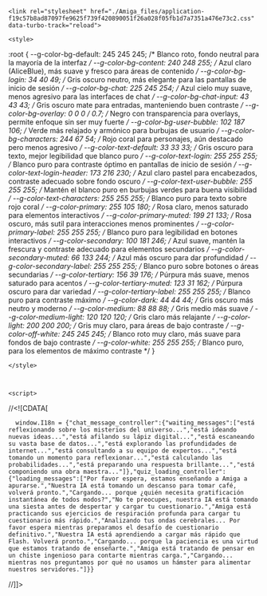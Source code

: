 <!DOCTYPE html>
<!-- saved from url=(0038)https://www.amiga.com/#for_teachers -->
<html class="h-full" style="--doc-height: 731px;" aria-busy="true"><head><meta http-equiv="Content-Type" content="text/html; charset=UTF-8"><style type="text/css" data-tag-name="trix-editor">trix-editor {
    display: block;
}

trix-editor:empty:not(:focus)::before {
    content: attr(placeholder);
    color: graytext;
    cursor: text;
    pointer-events: none;
    white-space: pre-line;
}

trix-editor a[contenteditable=false] {
    cursor: text;
}

trix-editor img {
    max-width: 100%;
    height: auto;
}

trix-editor [data-trix-attachment] figcaption textarea {
    resize: none;
}

trix-editor [data-trix-attachment] figcaption textarea.trix-autoresize-clone {
    position: absolute;
    left: -9999px;
    max-height: 0px;
}

trix-editor [data-trix-attachment] figcaption[data-trix-placeholder]:empty::before {
    content: attr(data-trix-placeholder);
    color: graytext;
}

trix-editor [data-trix-cursor-target] {
    display: inline-block !important;
    width: 1px !important;
    padding: 0 !important;
    margin: 0 !important;
    border: none !important;
}

trix-editor [data-trix-cursor-target=left] {
    vertical-align: top !important;
    margin-left: -1px !important;
}

trix-editor [data-trix-cursor-target=right] {
    vertical-align: bottom !important;
    margin-right: -1px !important;
}</style><style type="text/css" data-tag-name="trix-toolbar">trix-toolbar {
  display: block;
}

trix-toolbar {
  white-space: nowrap;
}

trix-toolbar [data-trix-dialog] {
  display: none;
}

trix-toolbar [data-trix-dialog][data-trix-active] {
  display: block;
}

trix-toolbar [data-trix-dialog] [data-trix-validate]:invalid {
  background-color: #ffdddd;
}</style><style type="text/css">.turbo-progress-bar {
  position: fixed;
  display: block;
  top: 0;
  left: 0;
  height: 3px;
  background: #0076ff;
  z-index: 2147483647;
  transition:
    width 300ms ease-out,
    opacity 150ms 150ms ease-in;
  transform: translate3d(0, 0, 0);
}
</style>
      
    
    
    
    
    
    
    

      

      
    
    

    

    

    <link rel="stylesheet" href="./Amiga_files/application-f19c57b8ad87097fe9625f739f420890051f26a028f05fb1d7a7351a476e73c2.css" data-turbo-track="reload">

    <style>
:root {
  --g-color-bg-default: 245 245 245; /* Blanco roto, fondo neutral para la mayoría de la interfaz */
  --g-color-bg-content: 240 248 255; /* Azul claro (AliceBlue), más suave y fresco para áreas de contenido */
  --g-color-bg-login: 34 40 49; /* Gris oscuro neutro, más elegante para las pantallas de inicio de sesión */
  --g-color-bg-chat: 225 245 254; /* Azul cielo muy suave, menos agresivo para las interfaces de chat */
  --g-color-bg-chat-input: 43 43 43; /* Gris oscuro mate para entradas, manteniendo buen contraste */
  --g-color-bg-overlay: 0 0 0 / 0.7; /* Negro con transparencia para overlays, permite enfoque sin ser muy fuerte */
  --g-color-bg-user-bubble: 102 187 106; /* Verde más relajado y armónico para burbujas de usuario */
  --g-color-bg-characters: 244 67 54; /* Rojo coral para personajes, aún destacado pero menos agresivo */
  --g-color-text-default: 33 33 33; /* Gris oscuro para texto, mejor legibilidad que blanco puro */
  --g-color-text-login: 255 255 255; /* Blanco puro para contraste óptimo en pantallas de inicio de sesión */
  --g-color-text-login-header: 173 216 230; /* Azul claro pastel para encabezados, contraste adecuado sobre fondo oscuro */
  --g-color-text-user-bubble: 255 255 255; /* Mantén el blanco puro en burbujas verdes para buena visibilidad */
  --g-color-text-characters: 255 255 255; /* Blanco puro para texto sobre rojo coral */
  --g-color-primary: 255 105 180; /* Rosa claro, menos saturado para elementos interactivos */
  --g-color-primary-muted: 199 21 133; /* Rosa oscuro, más sutil para interacciones menos prominentes */
  --g-color-primary-label: 255 255 255; /* Blanco puro para legibilidad en botones interactivos */
  --g-color-secondary: 100 181 246; /* Azul suave, mantén la frescura y contraste adecuado para elementos secundarios */
  --g-color-secondary-muted: 66 133 244; /* Azul más oscuro para dar profundidad */
  --g-color-secondary-label: 255 255 255; /* Blanco puro sobre botones o áreas secundarias */
  --g-color-tertiary: 156 39 176; /* Púrpura más suave, menos saturado para acentos */
  --g-color-tertiary-muted: 123 31 162; /* Púrpura oscuro para dar variedad */
  --g-color-tertiary-label: 255 255 255; /* Blanco puro para contraste máximo */
  --g-color-dark: 44 44 44; /* Gris oscuro más neutro y moderno */
  --g-color-medium: 88 88 88; /* Gris medio más suave */
  --g-color-medium-light: 120 120 120; /* Gris claro más relajante */
  --g-color-light: 200 200 200; /* Gris muy claro, para áreas de bajo contraste */
  --g-color-off-white: 245 245 245; /* Blanco roto muy claro, más suave para fondos de bajo contraste */
  --g-color-white: 255 255 255; /* Blanco puro, para los elementos de máximo contraste */
}



    </style>

      
    
    <script>
//<![CDATA[

      window.I18n = {"chat_message_controller":{"waiting_messages":["está reflexionando sobre los misterios del universo...","está ideando nuevas ideas...","está afilando su lápiz digital...","está escaneando su vasta base de datos...","está explorando las profundidades de internet...","está consultando a su equipo de expertos...","está tomando un momento para reflexionar...","está calculando las probabilidades...","está preparando una respuesta brillante...","está componiendo una obra maestra..."]},"quiz_loading_controller":{"loading_messages":["Por favor espera, estamos enseñando a Amiga a apurarse.","Nuestra IA está tomando un descanso para tomar café, volverá pronto.","Cargando... porque ¿quién necesita gratificación instantánea de todos modos?","No te preocupes, nuestra IA está tomando una siesta antes de despertar y cargar tu cuestionario.","Amiga está practicando sus ejercicios de respiración profunda para cargar tu cuestionario más rápido.","Analizando tus ondas cerebrales... Por favor espera mientras preparamos el desafío de cuestionario definitivo.","Nuestra IA está aprendiendo a cargar más rápido que Flash. Volverá pronto.","Cargando... porque la paciencia es una virtud que estamos tratando de enseñarte.","Amiga está tratando de pensar en un chiste ingenioso para contarte mientras carga.","Cargando... mientras nos preguntamos por qué no usamos un hámster para alimentar nuestros servidores."]}}

//]]>
</script>    <script src="./Amiga_files/application-f21b92134d12f281012618cc5fc60bb3a4a7e4d94117285abba6e053eee0ac35.js.descarga" data-turbo-track="reload" defer="defer"></script>
    
  <title>
        Amiga
        
      </title><meta name="viewport" content="width=device-width, initial-scale=1, maximum-scale=1"><meta property="og:type" content="website"><meta property="og:title" content="Amiga "><meta property="og:description" content="Obtén tutorías expertas de nuestro chatbot de IA. Mejora tus calificaciones y pensamiento crítico con tecnología educativa innovadora. Resuelve tareas y realiza pruebas de IA para hacer seguimiento de tu progreso."><meta property="og:url" content="https://www.amiga.com/"><meta property="og:locale" content="es_MX"><meta property="og:image" content="/rails/active_storage/blobs/redirect/eyJfcmFpbHMiOnsibWVzc2FnZSI6IkJBaHBBWVE9IiwiZXhwIjpudWxsLCJwdXIiOiJibG9iX2lkIn19--ab3f636af68df32ba3b78780769f1cf983ee950d/gensc.png"><link rel="icon" type="image/png" sizes="32x32" href="https://www.amiga.com/rails/active_storage/blobs/redirect/eyJfcmFpbHMiOnsibWVzc2FnZSI6IkJBaHBBWU09IiwiZXhwIjpudWxsLCJwdXIiOiJibG9iX2lkIn19--14cfbb73209635aa055a09f9a8a5883ccd1d824f/favicon-32x32.png"><meta name="posthog" content="phc_KlXggXLVdNPWn2HVUeimn8HXtfsOU05xFTCWJVZxfEf"><meta name="csrf-param" content="authenticity_token"><meta name="csrf-token" content="x82dE2zMx5m-YVa1JoreA2Kmxl0aWF0voSeicjMHGCH4_xA7BmQFsZlAuianCPiULBayB6OhSN3ud3X-s2h8gw"><meta name="theme-color" content="255 255 255"></head>
  <body class=" bg-brand-white" cz-shortcut-listen="true">
   
    <script type="text/javascript" src="./Amiga_files/recorder.js.descarga"></script><script>
      documentHeight = () => {
        const doc = document.documentElement
        doc.style.setProperty('--doc-height', `${window.innerHeight}px`)
      }
      window.addEventListener('resize', documentHeight);
      documentHeight();
    </script>

        <nav class="bg-brand-bg-default w-full border-b-2 border-brand-dark " data-controller="menu">
  <div class="mx-auto px-2 sm:px-4 md:px-6 lg:px-8">
    <div class="flex h-16 justify-between">
          <div class="flex md:basis-3/4 basis-1/4">
        <div class="flex flex-shrink-0 items-center">
          <div class="tracking-tight text-brand-dark font-black mr-12">
            <a href="https://www.amiga.com/" class="relative">
                <img class="h-8 sm:h-10 w-auto" alt="Amiga" src="./Amiga_files/genlo (248 x 88 px).png">
            </a>
          </div>
            <a href="https://www.amiga.com/#for_students" class="lg:inline-block hidden items-center text-brand-dark border-b-2 border-transparent hover:border-brand-primary hover:text-brand-primary mx-3 py-0 my-2 text-sm font-medium">
              Estudiantes
            </a>
            <a href="https://www.amiga.com/#for_teachers" class="lg:inline-block hidden items-center text-brand-dark border-b-2 border-transparent hover:border-brand-primary hover:text-brand-primary mx-3 py-0 my-2 text-sm font-medium">
              Profesores
            </a>
            <a href="https://www.amiga.com/#for_institutions" class="lg:inline-block hidden items-center text-brand-dark border-b-2 border-transparent hover:border-brand-primary hover:text-brand-primary mx-3 py-0 my-2 text-sm font-medium">
              Instituciones
            </a>
            <a href="https://www.amiga.com/#reviews" class="lg:inline-block hidden items-center text-brand-dark border-b-2 border-transparent hover:border-brand-primary hover:text-brand-primary mx-3 py-0 my-2 text-sm font-medium">
              Reseñas
            </a>
        </div>
      </div>
      <div class="flex items-center justify-end relative basis-1/4">
        <div class="flex-shrink-0 hidden lg:block">
            <a class="inline-block items-center text-brand-dark border-b-2 border-transparent hover:border-brand-primary hover:text-brand-primary mx-3 py-0 my-2 text-sm font-medium" href="https://www.amiga.com/users/sign_in">Iniciar sesión</a>
            <a class="inline-block items-center text-brand-dark border-2 border-brand-dark rounded-full bg-brand-primary hover:bg-brand-primary-muted shadow-bmd px-3 py-0 py-1 my-1 text-sm font-medium" href="https://www.amiga.com/users/sign_up">Prueba ahora <span class="italic font-normal"> — Es gratis</span></a>
        </div>
        <div class="lg:ml-6 lg:flex lg:flex-shrink-0 lg:items-center">
          <!-- Profile dropdown -->
          <div class="relative ml-0">
            <div class="lg:hidden">
              <button type="button" class="flex justify-center content-center border-2 border-brand-dark p-2 rounded-full hover:bg-brand-primary hover:text-brand-dark text-brand-dark bg-brand-off-white shadow-brand-dark shadow-bsm" data-action="click-&gt;menu#toggleMainMenu">
                <svg xmlns="http://www.w3.org/2000/svg" fill="currentColor" class="h-5 w-5" viewBox="0 0 16 16">
                  <path d="M9.5 13a1.5 1.5 0 1 1-3 0 1.5 1.5 0 0 1 3 0zm0-5a1.5 1.5 0 1 1-3 0 1.5 1.5 0 0 1 3 0zm0-5a1.5 1.5 0 1 1-3 0 1.5 1.5 0 0 1 3 0z"></path>
                </svg>
              </button>
            </div>
            <div class="invisible opacity-0 scale-95 absolute right-0 z-50 mt-2 w-[calc(100vw-15vw)] sm:w-48 -top-2 sm:top-0 sm:top-full right-0 rounded-md bg-brand-bg-default py-1 border-2 border-brand-dark shadow-brand-dark shadow-bmd" data-menu-target="mainMenu">
              <div class="flex lg:hidden">
                <div class="flex-1 mx-4 pt-2">
                      <a href="https://www.amiga.com/#for_students" class="block pb-4 pt-2 text-base text-brand-dark hover:text-brand-primary text-base font-medium">
                        Estudiantes
                      </a>
                      <a href="https://www.amiga.com/#for_teachers" class="block pb-4 pt-2 text-base text-brand-dark hover:text-brand-primary text-base font-medium">
                        Profesores
                      </a>
                      <a href="https://www.amiga.com/#for_institutions" class="block pb-4 pt-2 text-base text-brand-dark hover:text-brand-primary text-base font-medium">
                        Instituciones
                      </a>
                      <a href="https://www.amiga.com/#reviews" class="block pb-4 pt-2 text-base text-brand-dark hover:text-brand-primary text-base font-medium">
                        Reseñas
                      </a>
                    <a class="block pb-4 pt-2 text-base text-brand-dark hover:text-brand-primary text-base font-medium" href="https://www.amiga.com/users/sign_in">Iniciar sesión</a>
                    <a class="block pb-4 pt-2 text-base text-brand-dark hover:text-brand-primary text-base font-medium" href="https://www.amiga.com/users/sign_up">Prueba ahora <span class="italic font-normal"> — Es gratis</span></a>
                </div>
                <div class="md:hidden md:flex md:flex-initial md:w-auto">
                  <div class="flex justify-end mt-2 mx-4">
                    <button type="button" class="flex justify-center content-center border-2 border-brand-dark p-2 rounded-full hover:bg-brand-primary hover:text-brand-dark text-brand-dark bg-brand-off-white shadow-brand-dark shadow-bsm" data-action="click-&gt;menu#toggleMainMenu">
                      <svg xmlns="http://www.w3.org/2000/svg" viewBox="0 0 20 20" fill="currentColor" class="w-5 h-5">
                        <path d="M6.28 5.22a.75.75 0 00-1.06 1.06L8.94 10l-3.72 3.72a.75.75 0 101.06 1.06L10 11.06l3.72 3.72a.75.75 0 101.06-1.06L11.06 10l3.72-3.72a.75.75 0 00-1.06-1.06L10 8.94 6.28 5.22z" stroke-width="1" stroke="#1b1917"></path>
                      </svg>
                    </button>
                  </div>
                </div>
              </div>
              <div class=" mx-4 md:border-none md:p-0 bg-brand-bg-default">
              </div>
            </div>
          </div>
        </div>
      </div>
    </div>
  </div>
</nav>

      
      <div class="px-2 sm:px-4 md:px-6 lg:px-8 mt-4">
  <div class="mx-auto max-w-4xl pb-6 bg-brand-white pt-10 sm:pt-20">
    <h1 class="max-w-3xl text-4xl sm:text-6xl font-extrabold text-brand-dark">Educación personalizada con IA para cada estudiante y profesor.</h1>
    <div class="flex justify-left sm:mt-6 mt-4 relative">
      <a href="https://www.amiga.com/users/sign_up" class="bg-brand-primary hover:bg-brand-primary-muted text-brand-primary-label font-semibold py-2 px-4 rounded-full mt-1 sm:mt-4 text-xl sm:text-2xl border-2 border-brand-dark shadow-brand-dark shadow-bmd">
        Prueba ahora <span class="italic font-normal"> — Es gratis</span>
      </a>
    </div>
  </div>

  <div class="mx-auto max-w-4xl pb-6 bg-brand-white sm:mt-4 mt-4">
    <div class="flex-row flex justify-center sm:mb-2 mb-1">
        <svg xmlns="http://www.w3.org/2000/svg" fill="#facc14" viewBox="0 0 24 24" stroke-width="2" stroke="currentColor" class="sm:w-8 sm:h-8 w-6 h-6 text-brand-dark">
          <path stroke-linecap="round" stroke-linejoin="round" d="M11.48 3.499a.562.562 0 011.04 0l2.125 5.111a.563.563 0 00.475.345l5.518.442c.499.04.701.663.321.988l-4.204 3.602a.563.563 0 00-.182.557l1.285 5.385a.562.562 0 01-.84.61l-4.725-2.885a.563.563 0 00-.586 0L6.982 20.54a.562.562 0 01-.84-.61l1.285-5.386a.562.562 0 00-.182-.557l-4.204-3.602a.563.563 0 01.321-.988l5.518-.442a.563.563 0 00.475-.345L11.48 3.5z"></path>
        </svg>
        <svg xmlns="http://www.w3.org/2000/svg" fill="#facc14" viewBox="0 0 24 24" stroke-width="2" stroke="currentColor" class="sm:w-8 sm:h-8 w-6 h-6 text-brand-dark">
          <path stroke-linecap="round" stroke-linejoin="round" d="M11.48 3.499a.562.562 0 011.04 0l2.125 5.111a.563.563 0 00.475.345l5.518.442c.499.04.701.663.321.988l-4.204 3.602a.563.563 0 00-.182.557l1.285 5.385a.562.562 0 01-.84.61l-4.725-2.885a.563.563 0 00-.586 0L6.982 20.54a.562.562 0 01-.84-.61l1.285-5.386a.562.562 0 00-.182-.557l-4.204-3.602a.563.563 0 01.321-.988l5.518-.442a.563.563 0 00.475-.345L11.48 3.5z"></path>
        </svg>
        <svg xmlns="http://www.w3.org/2000/svg" fill="#facc14" viewBox="0 0 24 24" stroke-width="2" stroke="currentColor" class="sm:w-8 sm:h-8 w-6 h-6 text-brand-dark">
          <path stroke-linecap="round" stroke-linejoin="round" d="M11.48 3.499a.562.562 0 011.04 0l2.125 5.111a.563.563 0 00.475.345l5.518.442c.499.04.701.663.321.988l-4.204 3.602a.563.563 0 00-.182.557l1.285 5.385a.562.562 0 01-.84.61l-4.725-2.885a.563.563 0 00-.586 0L6.982 20.54a.562.562 0 01-.84-.61l1.285-5.386a.562.562 0 00-.182-.557l-4.204-3.602a.563.563 0 01.321-.988l5.518-.442a.563.563 0 00.475-.345L11.48 3.5z"></path>
        </svg>
        <svg xmlns="http://www.w3.org/2000/svg" fill="#facc14" viewBox="0 0 24 24" stroke-width="2" stroke="currentColor" class="sm:w-8 sm:h-8 w-6 h-6 text-brand-dark">
          <path stroke-linecap="round" stroke-linejoin="round" d="M11.48 3.499a.562.562 0 011.04 0l2.125 5.111a.563.563 0 00.475.345l5.518.442c.499.04.701.663.321.988l-4.204 3.602a.563.563 0 00-.182.557l1.285 5.385a.562.562 0 01-.84.61l-4.725-2.885a.563.563 0 00-.586 0L6.982 20.54a.562.562 0 01-.84-.61l1.285-5.386a.562.562 0 00-.182-.557l-4.204-3.602a.563.563 0 01.321-.988l5.518-.442a.563.563 0 00.475-.345L11.48 3.5z"></path>
        </svg>
        <svg xmlns="http://www.w3.org/2000/svg" fill="#facc14" viewBox="0 0 24 24" stroke-width="2" stroke="currentColor" class="sm:w-8 sm:h-8 w-6 h-6 text-brand-dark">
          <path stroke-linecap="round" stroke-linejoin="round" d="M11.48 3.499a.562.562 0 011.04 0l2.125 5.111a.563.563 0 00.475.345l5.518.442c.499.04.701.663.321.988l-4.204 3.602a.563.563 0 00-.182.557l1.285 5.385a.562.562 0 01-.84.61l-4.725-2.885a.563.563 0 00-.586 0L6.982 20.54a.562.562 0 01-.84-.61l1.285-5.386a.562.562 0 00-.182-.557l-4.204-3.602a.563.563 0 01.321-.988l5.518-.442a.563.563 0 00.475-.345L11.48 3.5z"></path>
        </svg>
    </div>

    <div class="sm:text-2xl text-xl font-bold text-center text-brand-dark">
      <div class="relative inline-block">
        <span class="absolute bg-brand-secondary-muted -left-1 bottom-0 w-[calc(100%+6px)] h-3 opacity-25 "></span>
        <p class="text-brand-dark font-bold">Miles de estudiantes y profesores  </p>
      </div>
      <p class="inline-block">en  </p>
      <div class="relative inline-block">
        <span class="absolute bg-red-600 -left-1 bottom-0 w-[calc(100%+6px)] h-3 opacity-25"></span>
        <p class="text-brand-dark font-bold">más de 20 países  </p>
      </div>
      <p class="inline-block">están utilizando la IA de Amiga.</p>
    </div>
  </div>

  <div class="mx-auto max-w-6xl bg-brand-white sm:mt-10 mt-4 border-2 border-brand-dark shadow-blg h-auto bg-brand-bg-chat">
    <div class="relative pt-[56.25%]">
      <iframe class="absolute inset-0 w-full h-full" src="./Amiga_files/g7ST8N0LbIs.html" title="YouTube video player" frameborder="0" allow="accelerometer; autoplay; clipboard-write; encrypted-media; gyroscope; picture-in-picture" allowfullscreen=""></iframe>
    </div>
  </div>

  <div class="mx-auto max-w-4xl pb-6 bg-brand-white mt-20">
    <h3 class="text-3xl font-extrabold text-brand-dark mb-6 text-left">¿Cuáles son los beneficios de Amiga?</h3>
    <div class="grid grid-cols-2 sm:grid-cols-3 gap-12 sm:gap-12 pt-2">
      <div class="flex flex-col items-center">
        <img alt="Aprendizaje personalizado para cada estilo" class="w-20 h-20 mb-4 rounded-3xl border-2 border-brand-dark shadow-bmd object-cover" src="./img/2.png">
        <p class="flex-1 text-lg leading-6 text-brand-dark text-center font-bold">Aprendizaje personalizado para cada estilo</p>
      </div>
      <div class="flex flex-col items-center">
        <img alt="Soluciones a medida para instituciones educativas" class="w-20 h-20 mb-4 rounded-3xl border-2 border-brand-dark shadow-bmd object-cover" src="./img/4.png">
        <p class="flex-1 text-lg leading-6 text-brand-dark text-center font-bold">Soluciones a medida para instituciones educativas</p>
      </div>
      <div class="flex flex-col items-center">
        <img alt="Creación rápida de contenido para profesores" class="w-20 h-20 mb-4 rounded-3xl border-2 border-brand-dark shadow-bmd object-cover" src="./img/3.png">
        <p class="flex-1 text-lg leading-6 text-brand-dark text-center font-bold">Creación rápida de contenido para profesores</p>
      </div>
      <div class="flex flex-col items-center">
        <img alt="Acceso universal en todo dispositivo" class="w-20 h-20 mb-4 rounded-3xl border-2 border-brand-dark shadow-bmd object-cover" src="./img/6.png">
        <p class="flex-1 text-lg leading-6 text-brand-dark text-center font-bold">Acceso universal en todo dispositivo</p>
      </div>
      <div class="flex flex-col items-center">
        <img alt="Asistencia instantánea para tareas 24/7" class="w-20 h-20 mb-4 rounded-3xl border-2 border-brand-dark shadow-bmd object-cover" src="./img/5.png">
        <p class="flex-1 text-lg leading-6 text-brand-dark text-center font-bold">Asistencia instantánea para tareas 24/7</p>
      </div>
      <div class="flex flex-col items-center">
        <img alt="Avance del conocimiento sin interrupciones" class="w-20 h-20 mb-4 rounded-3xl border-2 border-brand-dark shadow-bmd object-cover" src="./img/7.png">
        <p class="flex-1 text-lg leading-6 text-brand-dark text-center font-bold">Avance del conocimiento sin interrupciones</p>
      </div>
    </div>
  </div>
</div>

<div class="px-2 sm:px-4 md:px-6 lg:px-8 w-full mt-20 pb-20 border-t-2 border-brand-dark bg-brand-off-white">
  <a id="for_students"></a>
  <div class="mx-auto max-w-4xl">
    <h3 class="text-3xl font-extrabold text-brand-dark mt-20 mb-6 text-left">
      Estudiantes — Mejora tus calificaciones con Amiga.
    </h3>
    <div class="container order-last sm:order-first mx-auto flex flex-wrap md:flex-nowrap">
      <div class="md:flex-1 sm:pr-4 py-4 pr-0">
        <p class="mb-4 text-xl">
          Deja que Amiga sea tu compañero de IA, facilitando el camino hacia las mejores notas. Sobresale sin esfuerzo y alcanza nuevos niveles académicos. Con Amiga, puedes:
        </p>
        <ul class="mb-6 ml-4 list-disc text-xl">
            <li><span class="font-bold">Ayuda con la tarea:</span> Obtén ayuda instantánea con preguntas de cualquier asignatura, explicadas de manera que entiendas.</li>
            <li><span class="font-bold">Crea exámenes de prueba:</span> Evalúa tus conocimientos con exámenes hechos a medida para asegurarte de que estás listo para el examen.</li>
            <li><span class="font-bold">Aprendizaje personalizado:</span> Recibe orientación potenciada por IA que se adapta a tu estilo y ritmo de aprendizaje, haciendo que estudiar sea más eficiente y divertido.</li>
        </ul>
        <a href="https://www.amiga.com/student" class="bg-brand-secondary hover:bg-brand-secondary-muted text-brand-secondary-label font-semibold py-2 px-4 rounded-full mt-4 text-xl border-2 border-brand-dark shadow-brand-dark shadow-bmd">
          Prueba ahora <span class="italic font-normal"> — Es gratis</span>
        </a>
      </div>
      <div class="md:flex-1 order-first sm:order-last sm:pl-4 py-4 pl-0">
        <img src="./Amiga_files/for_students-8a4a1ba462f2fc2fd849cd9d1da9d44808b1cff6ecc6c670f1851b8c62d0d931.png" class="shadow-blg max-w-full h-auto align-middle border-2 border-brand-dark rounded-2xl rounded-bl-none">
      </div>
    </div>
  </div>
</div>

<div class="px-2 sm:px-4 md:px-6 lg:px-8 w-full pb-20 bg-brand-white border-t-2 border-brand-dark">
  <a id="for_teachers"></a>
  <div class="mx-auto max-w-4xl">
    <h3 class="text-3xl font-extrabold text-brand-dark mt-20 mb-6 text-left">
      Profesores — Potencia tu enseñanza con la IA.
    </h3>
    <div class="container mx-auto flex flex-wrap md:flex-nowrap">
      <div class="md:flex-1 sm:pr-4 py-4 pr-0">
        <img src="./Amiga_files/for_teachers-b4e7e2c1415a4aa634e41dd5724ca5f914eaff52bb731ae86943515f3a400659.png" class="shadow-blg max-w-full h-auto align-middle border-2 border-brand-dark rounded-2xl rounded-br-none">
      </div>
      <div class="md:flex-1 sm:pl-4 py-4 pl-0">
        <p class="mb-4 text-xl">
          Maximiza cada lección con la plataforma mejorada con IA de Amiga, meticulosamente diseñada para optimizar tu flujo de trabajo de enseñanza. Con Amiga, puedes:    
        </p>
        <ul class="mb-6 ml-4 list-disc text-xl">
            <li><span class="font-bold">Planificación de Clases:</span> Crea clases completas sin esfuerzo con el poder de Amiga, liberando hasta el <span class="italic">90% de tu tiempo</span> para el compromiso directo con los estudiantes.</li>
            <li><span class="font-bold">Amplia tu conocimiento:</span> Enriquece tu dominio de las materias con herramientas de IA de última generación, asegurándote de ofrecer el contenido más actualizado y detallado.</li>
            <li><span class="font-bold">Generación instantánea de materiales:</span> Genera exámenes, cuestionarios, actividades en clase y tareas rápidamente, con una interfaz intuitiva que facilita su creación.</li>
        </ul>
        <a href="https://www.amiga.com/teacher" class="bg-brand-secondary hover:bg-brand-secondary-muted text-brand-secondary-label font-semibold py-2 px-4 rounded-full mt-4 text-xl border-2 border-brand-dark shadow-brand-dark shadow-bmd">
          Prueba ahora <span class="italic font-normal"> — Es gratis</span>
        </a>
      </div>
    </div>
  </div>
</div>

<div class="px-2 sm:px-4 md:px-6 lg:px-8 w-full pb-20 bg-brand-off-white border-t-2 border-brand-dark">
  <a id="for_institutions"></a>
  <div class="mx-auto max-w-4xl">
    <h3 class="text-3xl font-extrabold text-brand-dark mt-20 mb-6 text-left">
      Escuelas y Universidades — Lanza tu solución educativa personalizada con IA.
    </h3>
    <div class="container order-last sm:order-first mx-auto flex flex-wrap md:flex-nowrap">
      <div class="md:flex-1 sm:pr-4 py-4 pr-0">
        <p class="mb-4 text-xl">
          Lidera el progreso académico con tu propia plataforma de IA personalizada por Amiga, transformando la educación con una solución que es única para ti. Amiga permite a tu institución:
        </p>
        <ul class="mb-6 ml-4 list-disc text-xl">
            <li><span class="font-bold">Interfaz personalizada institucional:</span> Ofrece una interfaz coherente y diseñada específicamente para tu institución, asegurando una experiencia distintiva y atractiva para estudiantes y profesores.</li>
            <li><span class="font-bold">Análisis avanzados para la enseñanza:</span> Utiliza analíticas profundas para evaluar cómo la IA mejora los procesos de enseñanza y los resultados de los estudiantes, promoviendo decisiones pedagógicas basadas en evidencia.</li>
            <li><span class="font-bold">Configuración personalizada de IA:</span> Adapta la IA para que se alinee con tu metodología educativa y la identidad de tu institución, incluyendo avatares representativos. Facilitamos la incorporación del profesorado y personalizamos la plataforma para que cumpla con tus objetivos educativos.</li>
        </ul>
        <a href="mailto:info@amiga.com" class="bg-brand-secondary hover:bg-brand-secondary-muted text-brand-secondary-label font-semibold py-2 px-4 rounded-full mt-4 text-xl border-2 border-brand-dark shadow-brand-dark shadow-bmd">
          Contáctanos hoy<span class="hidden sm:inline">: info@amiga.com</span>
        </a>
      </div>
      <div class="md:flex-1 order-first sm:order-last sm:pl-4 py-4 pl-0">
        <img src="./Amiga_files/for_institutions-634ab9d49fda8896b1e79006104f50461f48d1d8a8c5dbd8b539c638e1f08b86.png" class="shadow-blg max-w-full h-auto align-middle border-2 border-brand-dark rounded-2xl rounded-bl-none">
      </div>
    </div>
  </div>
</div>

<div class="px-2 sm:px-4 md:px-6 lg:px-8 w-full pb-20 bg-brand-bg-overlay border-t-2 border-b-2 border-brand-dark">
  <a id="reviews"></a>
  <div class="mx-auto max-w-4xl">
    <h3 class="text-3xl font-extrabold text-brand-dark mt-20 mb-6 text-left">Lo que estudiantes y profesores dicen sobre Amiga.</h3>
    <div class="flex">


      <div class="flex sm:flex-row flex-col sm:space-x-4 sm:space-y-0 space-y-4 sm:p-4 sm:pl-0">
        <!-- Column 1 -->
        <div class="flex-1 space-y-4">
            <div class="bg-white p-5 border-2 border-brand-dark shadow-bmd rounded-lg rounded-bl-none">
  <blockquote class="text-brand-medium text-lg mb-4 italic">
    Con Amiga, pasé de tener notas más o menos a ser el primero de mi clase. Es fácil de usar y me ayuda mucho con los resúmenes y a estudiar para los exámenes. Ahora me gusta aprender cosas nuevas todo el tiempo.
  </blockquote>
  <div class="mt-auto flex items-center">
      <img src="./Amiga_files/daniel_benavides-f286a71e673c7ff25d851cbdf143753d9a554e01c7b30795bad6d6c7a9d15185.jpg" alt="Daniel Benavides" class="rounded-full w-12 h-12 object-cover mr-3">
    <div>
      <p class="font-bold">Daniel Benavides</p>
      <p class="text-sm text-brand-medium-light">Estudiante de Educación Media</p>
      <p class="text-sm text-brand-medium-light">México 🇲🇽</p>
    </div>
  </div>
</div>
            <div class="bg-white p-5 border-2 border-brand-dark shadow-bmd rounded-lg rounded-bl-none">
  <blockquote class="text-brand-medium text-lg mb-4 italic">
    Con Amiga, mi vida en la uni cambió totalmente. Ahora me meto de lleno en los temas porque se acoplan bien a mi forma de estudiar. Tengo notas re buenas y mi ganas de aprender cada día son más grandes.
  </blockquote>
  <div class="mt-auto flex items-center">
      <img src="./Amiga_files/valentina_gomez-8de278ac4cf085879379594430bc024e1804473cb82cb865e65c5a40100e4060.jpg" alt="Valentina Gómez" class="rounded-full w-12 h-12 object-cover mr-3">
    <div>
      <p class="font-bold">Valentina Gómez</p>
      <p class="text-sm text-brand-medium-light">Estudiante Universitaria</p>
      <p class="text-sm text-brand-medium-light">Argentina 🇦🇷</p>
    </div>
  </div>
</div>
        </div>

        <!-- Column 2 -->
        <div class="flex-1 space-y-4">
            <div class="bg-white p-5 border-2 border-brand-dark shadow-bmd rounded-lg rounded-bl-none">
  <blockquote class="text-brand-medium text-lg mb-4 italic">
    ¡Espectacular! Como docente, GENIALOH fue mi gran aliado en el cierre del año lectivo. Con esta herramienta formidable, diseñé exámenes y prácticas con facilidad. ¡Quedé maravillada!
  </blockquote>
  <div class="mt-auto flex items-center">
      <img src="./Amiga_files/laura_rodriguez-c39e2571c308d692e7c3c2284903b5d9f655862d39d7f03e87590008744245f5.jpg" alt="Laura Rodríguez" class="rounded-full w-12 h-12 object-cover mr-3">
    <div>
      <p class="font-bold">Laura Rodríguez</p>
      <p class="text-sm text-brand-medium-light">Profesora de Educación Media</p>
      <p class="text-sm text-brand-medium-light">Colombia 🇨🇴</p>
    </div>
  </div>
</div>
            <div class="bg-white p-5 border-2 border-brand-dark shadow-bmd rounded-lg rounded-bl-none">
  <blockquote class="text-brand-medium text-lg mb-4 italic">
    Estoy gratamente sorprendido con Amiga por su simplicidad y eficacia. El registro es rápido y al toque puedes empezar a explorar todas sus funcionalidades. Es una herramienta invaluable para preparar mis sesiones de clase y enriquecer el aprendizaje de mis alumnos.
  </blockquote>
  <div class="mt-auto flex items-center">
      <img src="./Amiga_files/carlos_rivera-6640ff3fc2e22f555f339e98a786cd16d8a5cd3089f08b9ae4e9646c50942abc.jpg" alt="Carlos Rivera" class="rounded-full w-12 h-12 object-cover mr-3">
    <div>
      <p class="font-bold">Carlos Rivera</p>
      <p class="text-sm text-brand-medium-light">Profesor de Educación Primaria</p>
      <p class="text-sm text-brand-medium-light">Perú 🇵🇪</p>
    </div>
  </div>
</div>
        </div>

        <!-- Column 3 -->
        <div class="flex-1 space-y-4">
            <div class="bg-white p-5 border-2 border-brand-dark shadow-bmd rounded-lg rounded-bl-none">
  <blockquote class="text-brand-medium text-lg mb-4 italic">
    Amiga marca el camino del futuro educativo. Su personalización para alumnos y docentes es única. Recomiendo que todas las escuelas lo adopten para estar a la vanguardia.
  </blockquote>
  <div class="mt-auto flex items-center">
      <img src="./Amiga_files/francisco_orozco-bcbad52758421d757699b5a87d96f472a81bcb2af9e916d53cc55b68cb8d830b.jpg" alt="Francisco J. Orozco" class="rounded-full w-12 h-12 object-cover mr-3">
    <div>
      <p class="font-bold">Francisco J. Orozco</p>
      <p class="text-sm text-brand-medium-light">Director de Departamento en Tec de Monterrey</p>
      <p class="text-sm text-brand-medium-light">México 🇲🇽</p>
    </div>
  </div>
</div>
            <div class="bg-white p-5 border-2 border-brand-dark shadow-bmd rounded-lg rounded-bl-none">
  <blockquote class="text-brand-medium text-lg mb-4 italic">
    Encontrar Amiga ha marcado un hito para ayudar a mi hijo en sus estudios de básica. La plataforma es súper fácil de usar; en un dos por tres ya estábamos usándola. Ha sido un tremendo apoyo para sus deberes y de verdad que ha potenciado su aprendizaje.
  </blockquote>
  <div class="mt-auto flex items-center">
      <img src="./Amiga_files/ana_maria_sanchez-db9cac63c67d3910b31ce74ffc5fbb8b5e856f4926f529a886b29d8717ec118a.jpg" alt="Ana María Sánchez" class="rounded-full w-12 h-12 object-cover mr-3">
    <div>
      <p class="font-bold">Ana María Sánchez</p>
      <p class="text-sm text-brand-medium-light">Madre de Familia</p>
      <p class="text-sm text-brand-medium-light">Chile 🇨🇱</p>
    </div>
  </div>
</div>
        </div>
      </div>
    </div>
    <button class="hidden text-brand-secondary-muted hover:text-indigo-800 hover:underline font-semibold mt-4 text-xl text-left">
      View all reviews →
    </button>
  </div>
</div>

<div class="px-2 sm:px-4 md:px-6 lg:px-8 w-full pb-20 pt-20 bg-brand-off-white border-b-2 border-brand-dark">
  <div class="mx-auto max-w-4xl">
    <h3 class="text-3xl font-extrabold text-brand-dark mb-6 text-left">¿Por qué Amiga sobresale frente a otras soluciones de IA?</h3>
    <p class="text-xl text-brand-medium">Amiga se diferencia de otros modelos de IA, incluido ChatGPT, gracias a su enfoque en el aprendizaje 
personalizado, la personalización y el fortalecimiento institucional. Contrario a los modelos de IA estándar 
que ofrecen soluciones estándar, Amiga resalta por su habilidad para adaptar y personalizar la experiencia 
educativa para cada usuario, ya sean estudiantes o docentes. Además, Amiga brinda a las escuelas y 
universidades una oportunidad única para configurar la IA de manera que se ajuste perfectamente a su visión y 
caracter educativos, incrementando así el papel de la institución en la promoción de la innovación educativa. 
Esta combinación de personalización para los usuarios y las instituciones educativas hace que Amiga sea la 
elección preferente para una educación verdaderamente a medida y enriquecedora.</p>
  </div>
</div>

<div class="px-2 sm:px-4 md:px-6 lg:px-8 mt-4">
  <div class="pb-6 bg-brand-white mt-20 mx-auto max-w-4xl text-center ">
    <div class="text-xl sm:text-2xl font-bold text-brand-dark">¡Desbloquea todo el potencial de una educación personalizada con la IA de Amiga — donde cada click impulsa tu trayectoria de aprendizaje!</div>
    <a href="https://www.amiga.com/users/sign_up" class="inline-block mx-auto bg-brand-primary hover:bg-brand-primary-muted text-brand-primary-label font-semibold py-2 px-4 rounded-full mt-4 text-xl border-2 border-brand-dark shadow-brand-dark shadow-bmd">
      Prueba ahora <span class="italic font-normal"> — Es gratis</span>
    </a>
  </div>
</div>

        <div class="px-2 sm:px-4 md:px-6 lg:px-8 mt-4">
  <div class="mt-20 text-center pb-10">
    <div class="font-bold text-brand-medium">© 2023 Amiga</div>
    <div class="text-brand-dark">
      <a class="hover:underline sm:mr-4" href="https://www.amiga.com/terms">Términos y condiciones</a>
      <br class="block sm:hidden">
      <a class="hover:underline" href="https://www.amiga.com/privacy">Políticas de Privacidad</a>
    </div>
    <!-- _social_media_links.html.erb -->
<div class="flex space-x-4 justify-center items-center mt-4">
  <a href="https://www.instagram.com/amiga/" class="text-brand-dark hover:text-brand-primary transition">
    <svg xmlns="http://www.w3.org/2000/svg" class="h-5 w-5" viewBox="0 0 24 24" fill="none" stroke="currentColor" stroke-width="2" stroke-linecap="round" stroke-linejoin="round"><path stroke="none" d="M0 0h24v24H0z" fill="none"></path><path d="M4 4m0 4a4 4 0 0 1 4 -4h8a4 4 0 0 1 4 4v8a4 4 0 0 1 -4 4h-8a4 4 0 0 1 -4 -4z"></path><path d="M12 12m-3 0a3 3 0 1 0 6 0a3 3 0 1 0 -6 0"></path><path d="M16.5 7.5l0 .01"></path></svg>
  </a>
  <a href="https://x.com/soyamiga" class="text-brand-dark hover:text-brand-primary transition">
    <svg xmlns="http://www.w3.org/2000/svg" class="h-5 w-5" viewBox="0 0 24 24" fill="none" stroke="currentColor" stroke-width="2" stroke-linecap="round" stroke-linejoin="round"><path stroke="none" d="M0 0h24v24H0z" fill="none"></path><path d="M4 4l11.733 16h4.267l-11.733 -16z"></path><path d="M4 20l6.768 -6.768m2.46 -2.46l6.772 -6.772"></path></svg>
  </a>
  <a href="https://www.tiktok.com/@amiga" class="text-brand-dark hover:text-brand-primary transition">
    <svg xmlns="http://www.w3.org/2000/svg" class="h-5 w-5" viewBox="0 0 24 24" fill="none" stroke="currentColor" stroke-width="2" stroke-linecap="round" stroke-linejoin="round"><path stroke="none" d="M0 0h24v24H0z" fill="none"></path><path d="M21 7.917v4.034a9.948 9.948 0 0 1 -5 -1.951v4.5a6.5 6.5 0 1 1 -8 -6.326v4.326a2.5 2.5 0 1 0 4 2v-11.5h4.083a6.005 6.005 0 0 0 4.917 4.917z"></path></svg>
  </a>  
  <a href="https://www.facebook.com/soyamiga" class="text-brand-dark hover:text-brand-primary transition">
    <svg xmlns="http://www.w3.org/2000/svg" class="h-5 w-5" viewBox="0 0 24 24" fill="none" stroke="currentColor" stroke-width="2" stroke-linecap="round" stroke-linejoin="round"><path stroke="none" d="M0 0h24v24H0z" fill="none"></path><path d="M7 10v4h3v7h4v-7h3l1 -4h-4v-2a1 1 0 0 1 1 -1h3v-4h-3a5 5 0 0 0 -5 5v2h-3"></path></svg>
  </a>
  <a href="https://www.youtube.com/@amiga" class="text-brand-dark hover:text-brand-primary transition">
    <svg xmlns="http://www.w3.org/2000/svg" class="h-5 w-5" viewBox="0 0 24 24" fill="none" stroke="currentColor" stroke-width="2" stroke-linecap="round" stroke-linejoin="round"><path stroke="none" d="M0 0h24v24H0z" fill="none"></path><path d="M2 8a4 4 0 0 1 4 -4h12a4 4 0 0 1 4 4v8a4 4 0 0 1 -4 4h-12a4 4 0 0 1 -4 -4v-8z"></path><path d="M10 9l5 3l-5 3z"></path></svg>
  </a>
</div>
  </div>
</div>
  

</body></html>
